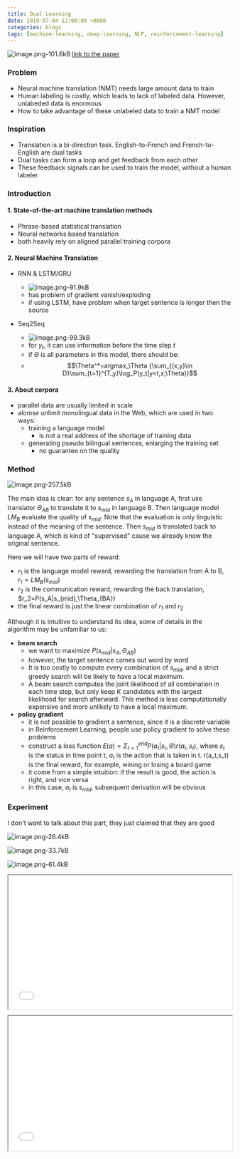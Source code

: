 ```yaml
---
title: Dual Learning
date: 2019-07-04 12:00:00 +0800
categories: blogs
tags: [machine-learning, deep-learning, NLP, reinforcement-learning]
---
```



![image.png-101.6kB](/assets/images/2019-07-04-dual-learning.md/1.png)
[link to the paper](https://papers.nips.cc/paper/6469-dual-learning-for-machine-translation.pdf)

<!-- more -->

### **Problem**

- Neural machine translation (NMT) needs large amount data to train
- Human labeling is costly, which leads to lack of labeled data. However, unlabeded data is enormous
- How to take advantage of these unlabeled data to train a NMT model

### **Inspiration**

- Translation is a bi-direction task. English-to-French and French-to-English are dual tasks
- Dual tasks can form a loop and get feedback from each other
- These feedback signals can be used to train the model, without a human labeler

### **Introduction**

#### 1. State-of-the-art machine translation methods

- Phrase-based statistical translation
- Neural networks based translation
- both heavily rely on aligned parallel training corpora

#### 2. Neural Machine Translation

- RNN & LSTM/GRU
    - ![image.png-91.9kB](/assets/images/2019-07-04-dual-learning.md/2.png)
    - has problem of gradient vanish/exploding
    - if using LSTM, have problem when target sentence is longer then the source

- Seq2Seq
    - ![image.png-99.3kB](/assets/images/2019-07-04-dual-learning.md/3.png)
    - for $y_t$, it can use information before the time step $t$
    - if $\Theta$ is all parameters in this model, there should be: 
    - $$\Theta^*=argmax_\Theta {\sum_{(x,y)\in D}\sum_{t=1}^{T_y}\log_P(y_t|y<t,x;\Theta)}$$

#### 3. About corpora

- parallel data are usually limited in scale
- alomse unlimit monolingual data in the Web, which are used in two ways:
    - training a language model
        - is not a real address of the shortage of training data
    - generating pseudo bilingual sentences, enlarging the training set
        - no guarantee on the quality

### **Method**
![image.png-257.5kB](/assets/images/2019-07-04-dual-learning.md/4.png)

The main idea is clear: for any sentence $s_A$ in language A, first use translator $\Theta_{AB}$ to translate it to $s_{mid}$ in language B. Then language model $LM_B$ evaluate the quality of $s_{mid}$. Note that the evaluation is only linguistic instead of the meaning of the sentence. Then $s_{mid}$ is translated back to language A, which is kind of "supervised" cause we already know the original sentence.

Here we will have two parts of reward:
- $r_1$ is the language model reward, rewarding the translation from A to B, $r_1=LM_B(s_{mid})$
- $r_2$ is the communication reward, rewarding the back translation, $r_2=P(s_A|s_{mid},\Theta_{BA})
- the final reward is just the linear combination of $r_1$ and $r_2$

Although it is intuitive to understand its idea, some of details in the algorithm may be unfamiliar to us:

- **beam search**
    - we want to maximize $P(s_{mid}|s_A, \Theta_{AB})$
    - however, the target sentence comes out word by word
    - It is too costly to compute every combination of $s_{mid}$, and a strict greedy search will be likely to have a local maximum. 
    - A beam search computes the joint likelihood of all combination in each time step, but only keep $K$ candidates with the largest likelihood for search afterward. This method is less computationally expensive and more unlikely to have a local maximum.
- **policy gradient**
    - it is not possible to gradient a sentence, since it is a discrete variable
    - in Reinforcement Learning, people use policy gradient to solve these problems
    - construct a loss function $E(a)=\Sigma_{t=1}^{end} P(a_t|s_t,\Theta)r(a_t,s_t)$, where $s_t$ is the status in time point t, $a_t$ is the action that is taken in t. r(a_t,s_t) is the final reward, for example, wining or losing a board game
    - it come from a simple intuition: if the result is good, the action is right, and vice versa
    - in this case, $a_t$ is $s_{mid}$, subsequent derivation will be obvious

### **Experiment**
I don't want to talk about this part, they just claimed that they are good

![image.png-26.4kB](/assets/images/2019-07-04-dual-learning.md/5.png)

![image.png-33.7kB](/assets/images/2019-07-04-dual-learning.md/6.png)

![image.png-61.4kB](/assets/images/2019-07-04-dual-learning.md/7.png)
        

<p>
<div style="position: relative; padding: 30% 45%;">
<iframe style="position: absolute; width: 100%; height: 100%; left: 0; top: 0;" src="/assets/html/mm.html" frameborder="1" scrolling="no"></iframe>
</div>
</p>

<p>
<div style="position: relative; padding: 30% 45%;">
<iframe style="position: absolute; width: 100%; height: 100%; left: 0; top: 0;" src="/assets/html/science.abo0510.html" frameborder="1" scrolling="no"></iframe>
</div>
</p>